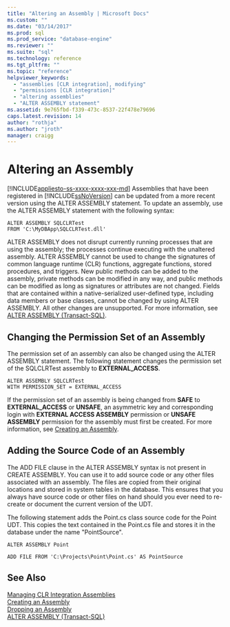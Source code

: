 ```yaml
---
title: "Altering an Assembly | Microsoft Docs"
ms.custom: ""
ms.date: "03/14/2017"
ms.prod: sql
ms.prod_service: "database-engine"
ms.reviewer: ""
ms.suite: "sql"
ms.technology: reference
ms.tgt_pltfrm: ""
ms.topic: "reference"
helpviewer_keywords: 
  - "assemblies [CLR integration], modifying"
  - "permissions [CLR integration]"
  - "altering assemblies"
  - "ALTER ASSEMBLY statement"
ms.assetid: 9e765fbd-f339-473c-8537-22f478e79696
caps.latest.revision: 14
author: "rothja"
ms.author: "jroth"
manager: craigg
---
```

# Altering an Assembly
[!INCLUDE[appliesto-ss-xxxx-xxxx-xxx-md](../../../includes/appliesto-ss-xxxx-xxxx-xxx-md.md)]
  Assemblies that have been registered in [!INCLUDE[ssNoVersion](../../../includes/ssnoversion-md.md)] can be updated from a more recent version using the ALTER ASSEMBLY statement. To update an assembly, use the ALTER ASSEMBLY statement with the following syntax:  
  
```  
ALTER ASSEMBLY SQLCLRTest  
FROM 'C:\MyDBApp\SQLCLRTest.dll'  
```  
  
 ALTER ASSEMBLY does not disrupt currently running processes that are using the assembly; the processes continue executing with the unaltered assembly. ALTER ASSEMBLY cannot be used to change the signatures of common language runtime (CLR) functions, aggregate functions, stored procedures, and triggers. New public methods can be added to the assembly, private methods can be modified in any way, and public methods can be modified as long as signatures or attributes are not changed. Fields that are contained within a native-serialized user-defined type, including data members or base classes, cannot be changed by using ALTER ASSEMBLY. All other changes are unsupported. For more information, see [ALTER ASSEMBLY &#40;Transact-SQL&#41;](../../../t-sql/statements/alter-assembly-transact-sql.md).  
  
## Changing the Permission Set of an Assembly  
 The permission set of an assembly can also be changed using the ALTER ASSEMBLY statement. The following statement changes the permission set of the SQLCLRTest assembly to **EXTERNAL_ACCESS**.  
  
```  
ALTER ASSEMBLY SQLCLRTest  
WITH PERMISSION_SET = EXTERNAL_ACCESS   
```  
  
 If the permission set of an assembly is being changed from **SAFE** to **EXTERNAL_ACCESS** or **UNSAFE**, an asymmetric key and corresponding login with **EXTERNAL ACCESS ASSEMBLY** permission or **UNSAFE ASSEMBLY** permission for the assembly must first be created. For more information, see [Creating an Assembly](../../../relational-databases/clr-integration/assemblies/creating-an-assembly.md).  
  
## Adding the Source Code of an Assembly  
 The ADD FILE clause in the ALTER ASSEMBLY syntax is not present in CREATE ASSEMBLY. You can use it to add source code or any other files associated with an assembly. The files are copied from their original locations and stored in system tables in the database. This ensures that you always have source code or other files on hand should you ever need to re-create or document the current version of the UDT.  
  
 The following statement adds the Point.cs class source code for the Point UDT. This copies the text contained in the Point.cs file and stores it in the database under the name "PointSource".  
  
 `ALTER ASSEMBLY Point`  
  
 `ADD FILE FROM 'C:\Projects\Point\Point.cs' AS PointSource`  
  
## See Also  
 [Managing CLR Integration Assemblies](../../../relational-databases/clr-integration/assemblies/managing-clr-integration-assemblies.md)   
 [Creating an Assembly](../../../relational-databases/clr-integration/assemblies/creating-an-assembly.md)   
 [Dropping an Assembly](../../../relational-databases/clr-integration/assemblies/dropping-an-assembly.md)   
 [ALTER ASSEMBLY &#40;Transact-SQL&#41;](../../../t-sql/statements/alter-assembly-transact-sql.md)  
  
  
